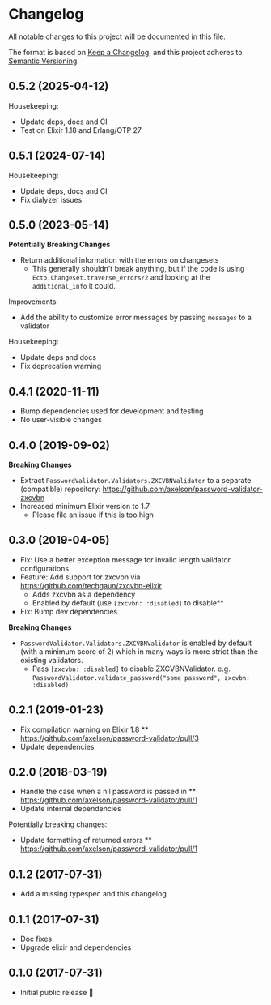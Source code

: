 # Changelog

All notable changes to this project will be documented in this file.

The format is based on [Keep a Changelog](https://keepachangelog.com/en/1.0.0/),
and this project adheres to [Semantic Versioning](https://semver.org/spec/v2.0.0.html).

## 0.5.2 (2025-04-12)

Housekeeping:
* Update deps, docs and CI
* Test on Elixir 1.18 and Erlang/OTP 27

## 0.5.1 (2024-07-14)

Housekeeping:
* Update deps, docs and CI
* Fix dialyzer issues

## 0.5.0 (2023-05-14)

**Potentially Breaking Changes**
* Return additional information with the errors on changesets
  * This generally shouldn't break anything, but if the code is using
    `Ecto.Changeset.traverse_errors/2` and looking at the `additional_info` it could.

Improvements:
* Add the ability to customize error messages by passing `messages` to a validator

Housekeeping:
* Update deps and docs
* Fix deprecation warning

## 0.4.1 (2020-11-11)

* Bump dependencies used for development and testing
* No user-visible changes

## 0.4.0 (2019-09-02)

**Breaking Changes**
* Extract `PasswordValidator.Validators.ZXCVBNValidator` to a separate (compatible) repository: https://github.com/axelson/password-validator-zxcvbn
* Increased minimum Elixir version to 1.7
  * Please file an issue if this is too high

## 0.3.0 (2019-04-05)

* Fix: Use a better exception message for invalid length validator configurations
* Feature: Add support for zxcvbn via https://github.com/techgaun/zxcvbn-elixir
  * Adds zxcvbn as a dependency
  * Enabled by default (use `[zxcvbn: :disabled]` to disable**
* Fix: Bump dev dependencies

**Breaking Changes**
* `PasswordValidator.Validators.ZXCVBNValidator` is enabled by default (with a
  minimum score of 2) which in many ways is more strict than the existing
  validators.
  * Pass `[zxcvbn: :disabled]` to disable ZXCVBNValidator. e.g.
    `PasswordValidator.validate_password("some password", zxcvbn: :disabled)`

## 0.2.1 (2019-01-23)

* Fix compilation warning on Elixir 1.8
** https://github.com/axelson/password-validator/pull/3
* Update dependencies

## 0.2.0 (2018-03-19)

* Handle the case when a nil password is passed in
** https://github.com/axelson/password-validator/pull/1
* Update internal dependencies

Potentially breaking changes:
* Update formatting of returned errors
** https://github.com/axelson/password-validator/pull/1

## 0.1.2 (2017-07-31)

* Add a missing typespec and this changelog

## 0.1.1 (2017-07-31)

* Doc fixes
* Upgrade elixir and dependencies

## 0.1.0 (2017-07-31)

* Initial public release 🎉
